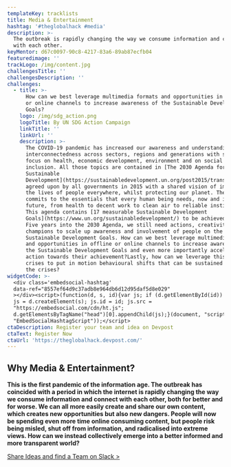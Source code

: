 ```yaml
---
templateKey: tracklists
title: Media & Entertainment
hashtag: '#theglobalhack #media'
description: >-
  The outbreak is rapidly changing the way we consume information and connect
  with each other.
keyMentor: d67c0097-90c8-4217-83a6-89ab87ecfb04
featuredimage: ''
trackLogo: /img/content.jpg
challengesTitle: ''
challengesDescription: ''
challenges:
  - title: >-
      How can we best leverage multimedia formats and opportunities in offline
      or online channels to increase awareness of the Sustainable Development
      Goals?
    logo: /img/sdg_action.png
    logoTitle: By UN SDG Action Campaign
    linkTitle: ''
    linkUrl: ''
    description: >-
      The COVID-19 pandemic has increased our awareness and understanding of the
      interconnectedness across sectors, regions and generations with specific
      focus on health, economic development, environment and on social
      inclusion. All those topics are contained in [The 2030 Agenda for
      Sustainable
      Development](https://sustainabledevelopment.un.org/post2015/transformingourworld),
      agreed upon by all governments in 2015 with a shared vision of improving
      the lives of people everywhere, whilst protecting our planet. The agenda
      commits to the essentials that every human being needs, now and in the
      future, from health to decent work to clean air to reliable institutions.
      This agenda contains [17 measurable Sustainable Development
      Goals](https://www.un.org/sustainabledevelopment/) to be achieved by 2030.
      Five years into the 2030 Agenda, we still need actions, creativity and
      champions to scale up awareness and involvement of people on the
      Sustainable Development Goals. How can we best leverage multimedia formats
      and opportunities in offline or online channels to increase awareness of
      the Sustainable Development Goals and even more importantly accelerate
      action towards their achievement?Lastly, how can we leverage this time of
      crises to put in motion behavioural shifts that can be sustained beyond
      the crises?
widgetCode: >-
  <div class='embedsocial-hashtag'
  data-ref="8557ef64d9c37adb8e964db6d12d95daf5d8e029"
  ></div><script>(function(d, s, id){var js; if (d.getElementById(id)) {return;}
  js = d.createElement(s); js.id = id; js.src =
  "https://embedsocial.com/cdn/ht.js";
  d.getElementsByTagName("head")[0].appendChild(js);}(document, "script",
  "EmbedSocialHashtagScript"));</script>
ctaDescription: Register your team and idea on Devpost
ctaText: Register Now
ctaUrl: 'https://theglobalhack.devpost.com/'
---
```


## **Why Media & Entertainment?**

**This is the first pandemic of the information age. The outbreak has coincided with a period in which the internet is rapidly changing the way we consume information and connect with each other, both for better and for worse. We can all more easily create and share our own content, which creates new opportunities but also new dangers. People will now be spending even more time online consuming content, but people risk being misled, shut off from information, and radicalised into extreme views. How can we instead collectively emerge into a better informed and more transparent world?**

[Share Ideas and find a Team on Slack >](http://theglobalhack.com/slack)
